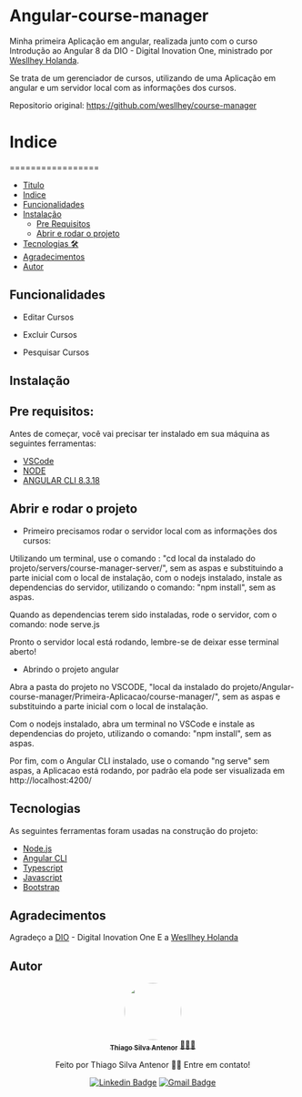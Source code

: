 
# Angular-course-manager

Minha primeira Aplicação em angular, realizada junto com o curso Introdução ao Angular 8 da DIO - Digital Inovation One, ministrado por [Wesllhey Holanda](https://github.com/wesllhey).

Se trata de um gerenciador de cursos, utilizando de uma Aplicação em angular e 
um servidor local com as informações dos cursos.

Repositorio original: https://github.com/wesllhey/course-manager


# Indice
=================
<!--ts-->
   * [Titulo](#angular-course-manager)
   * [Indice](#indice)
   * [Funcionalidades](#funcionalidades)
   * [Instalação](#instalação)
      * [Pre Requisitos](#pre-requisitos)
      * [Abrir e rodar o projeto](#abrir-e-rodar-o-projeto)
   * [Tecnologias 🛠](#tecnologias)
   * [Agradecimentos](#agradecimentos)
   * [Autor](#autor)
   <!--te-->
   
   
## Funcionalidades

- Editar Cursos
    
    
- Excluir Cursos


- Pesquisar Cursos


## Instalação

## Pre requisitos:
Antes de começar, você vai precisar ter instalado em sua máquina as seguintes ferramentas:
* [VSCode](https://code.visualstudio.com/)
* [NODE](https://nodejs.org/pt-br/)
* [ANGULAR CLI 8.3.18](https://github.com/angular/angular-cli)

## Abrir e rodar o projeto

* Primeiro precisamos rodar o servidor local com as informações dos cursos:

Utilizando um terminal, use o comando : "cd local da instalado do projeto/servers/course-manager-server/", sem as aspas e substituindo a parte inicial com o local de instalação, com o nodejs instalado, instale as dependencias do servidor, utilizando o comando: "npm install", sem as aspas.

Quando as dependencias terem sido instaladas, rode o servidor, com o comando: node serve.js

Pronto o servidor local está rodando, lembre-se de deixar esse terminal aberto!

* Abrindo o projeto angular

Abra a pasta do projeto no VSCODE, "local da instalado do projeto/Angular-course-manager/Primeira-Aplicacao/course-manager/", 
sem as aspas e substituindo a parte inicial com o local de instalação.

Com o nodejs instalado, abra um terminal no VSCode e instale as dependencias do projeto, utilizando o comando: "npm install", sem as aspas.

Por fim, com o Angular CLI instalado, use o comando "ng serve" sem aspas, a Aplicacao está rodando, por padrão ela pode ser visualizada em http://localhost:4200/


## Tecnologias 

As seguintes ferramentas foram usadas na construção do projeto:


- [Node.js](https://nodejs.org/en/)
- [Angular CLI](https://github.com/angular/angular-cli)
- [Typescript](https://www.typescriptlang.org/)
- [Javascript](https://developer.mozilla.org/en-US/docs/Web/JavaScript)
- [Bootstrap](https://getbootstrap.com)

## Agradecimentos
Agradeço a [DIO](https://github.com/digitalinnovationone) - Digital Inovation One
E a [Wesllhey Holanda](https://github.com/wesllhey)

## Autor
<div align="center">
<a href="https://www.linkedin.com/in/thiago-antenor/">
 <img style="border-radius: 100%;" src="https://media-exp1.licdn.com/dms/image/D4D35AQGU7QkIH8rOnQ/profile-framedphoto-shrink_200_200/0/1648653971985?e=1660446000&v=beta&t=od48Huc8o9CxsVZ5upw1bVTtwGbGtlGWoL0x_tUo3Sg" width="100px;" alt=""/>
 <br />
 <sub><b>Thiago Silva Antenor</b></sub></a> <a href="https://www.linkedin.com/in/thiago-antenor/" title="Linkedin"> 🧑🏾‍💻</a>


Feito por Thiago Silva Antenor 👋🏽 Entre em contato!

[![Linkedin Badge](https://img.shields.io/badge/-Thiago-blue?style=flat-square&logo=Linkedin&logoColor=white&link=https://www.linkedin.com/in/thiago-antenor/)](https://www.linkedin.com/in/thiago-antenor/) 
[![Gmail Badge](https://img.shields.io/badge/-thiagoantenor31@gmail.com-c14438?style=flat-square&logo=Gmail&logoColor=white&link=mailto:thiagoantenor31.com)](mailto:thiagoantenor31.com)
</div>
